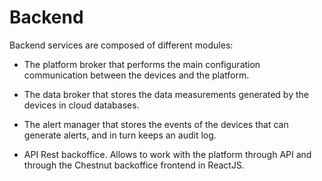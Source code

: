 # Backend

Backend services are composed of different modules:

- The platform broker that performs the main configuration communication between the devices and the platform.

- The data broker that stores the data measurements generated by the devices in cloud databases.

- The alert manager that stores the events of the devices that can generate alerts, and in turn keeps an audit log.

- API Rest backoffice. Allows to work with the platform through API and through the Chestnut backoffice frontend in ReactJS.
